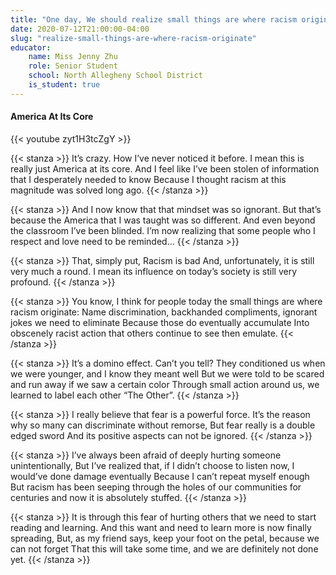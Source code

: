 ```yaml
---
title: "One day, We should realize small things are where racism originate: Name discrimination, backhanded compliments, ignorant jokes we need to eliminate"
date: 2020-07-12T21:00:00-04:00
slug: "realize-small-things-are-where-racism-originate"
educator:
    name: Miss Jenny Zhu
    role: Senior Student
    school: North Allegheny School District
    is_student: true
---
```


#### America At Its Core

{{< youtube zyt1H3tcZgY >}}

{{< stanza >}}
It’s crazy. How I’ve never noticed it before.
I mean this is really just America at its core.
And I feel like I’ve been stolen of information that I desperately needed to know
Because I thought racism at this magnitude was solved long ago.
{{< /stanza >}}

{{< stanza >}}
And I now know that that mindset was so ignorant.
But that’s because the America that I was taught was so different.
And even beyond the classroom I’ve been blinded.
I’m now realizing that some people who I respect and love need to be reminded...
{{< /stanza >}}

{{< stanza >}}
That, simply put,
Racism is bad
And, unfortunately, it is still very much a round.
I mean its influence on today’s society is still very profound.
{{< /stanza >}}

{{< stanza >}}
You know, I think for people today the small things are where racism originate:
Name discrimination, backhanded compliments, ignorant jokes we need to eliminate
Because those do eventually accumulate
Into obscenely racist action that others continue to see then emulate.
{{< /stanza >}}

{{< stanza >}}
It’s a domino effect. Can’t you tell?
They conditioned us when we were younger, and I know they meant well
But we were told to be scared and run away if we saw a certain color
Through small action around us, we learned to label each other “The Other”.
{{< /stanza >}}

{{< stanza >}}
I really believe that fear is a powerful force.
It’s the reason why so many can discriminate without remorse,
But fear really is a double edged sword
And its positive aspects can not be ignored.
{{< /stanza >}}

{{< stanza >}}
I’ve always been afraid of deeply hurting someone unintentionally,
But I’ve realized that, if I didn’t choose to listen now, I would’ve done damage eventually
Because I can’t repeat myself enough
But racism has been seeping through the holes of our communities for centuries and now it is absolutely stuffed.
{{< /stanza >}}

{{< stanza >}}
It is through this fear of hurting others that we need to start reading and learning.
And this want and need to learn more is now finally spreading,
But, as my friend says, keep your foot on the petal, because we can not forget
That this will take some time, and we are definitely not done yet.
{{< /stanza >}}
